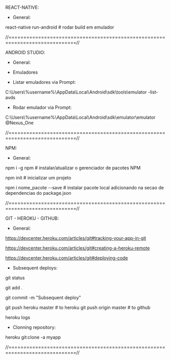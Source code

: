 REACT-NATIVE:

+ General:

react-native run-android # rodar build em emulador

//=============================================================================//

ANDROID STUDIO:

+ General:


+ Emuladores
+ Listar emuladores via Prompt:

C:\Users\\%username%\AppData\Local\Android\sdk\tools\emulator -list-avds

+ Rodar emulador via Prompt:

C:\Users\\%username%\AppData\Local\Android\sdk\emulator\emulator @Nexus_One


//=============================================================================//

NPM:

+ General:

npm i -g npm # instalar/atualizar o gerenciador de pacotes NPM

npm init # inicializar um projeto

npm i nome_pacote --save <package>  # instalar pacote local adicionando na secao de dependencias do package.json

//=============================================================================//

GIT - HEROKU - GITHUB:

+ General:

https://devcenter.heroku.com/articles/git#tracking-your-app-in-git

https://devcenter.heroku.com/articles/git#creating-a-heroku-remote

https://devcenter.heroku.com/articles/git#deploying-code

+ Subsequent deploys:

git status

git add .

git commit -m "Subsequent deploy"

git push heroku master # to heroku
git push origin master # to github

heroku logs

+ Clonning repository:

heroku git:clone -a myapp

//=============================================================================//
